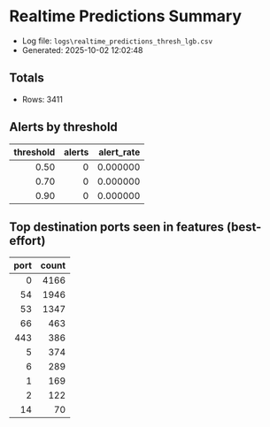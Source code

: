 # Realtime Predictions Summary

- Log file: `logs\realtime_predictions_thresh_lgb.csv`
- Generated: 2025-10-02 12:02:48

## Totals

- Rows: 3411

## Alerts by threshold

| threshold | alerts | alert_rate |
|---:|---:|---:|
| 0.50 | 0 | 0.000000 |
| 0.70 | 0 | 0.000000 |
| 0.90 | 0 | 0.000000 |

## Top destination ports seen in features (best-effort)

| port | count |
|---:|---:|
| 0 | 4166 |
| 54 | 1946 |
| 53 | 1347 |
| 66 | 463 |
| 443 | 386 |
| 5 | 374 |
| 6 | 289 |
| 1 | 169 |
| 2 | 122 |
| 14 | 70 |
